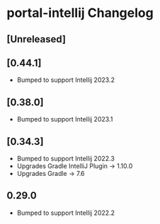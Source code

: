 # portal-intellij Changelog

## [Unreleased]

## [0.44.1]
- Bumped to support Intellij 2023.2

## [0.38.0]
- Bumped to support Intellij 2023.1

## [0.34.3]
- Bumped to support Intellij 2022.3
- Upgrades Gradle IntelliJ Plugin -> 1.10.0
- Upgrades Gradle -> 7.6

## 0.29.0
- Bumped to support Intellij 2022.2
